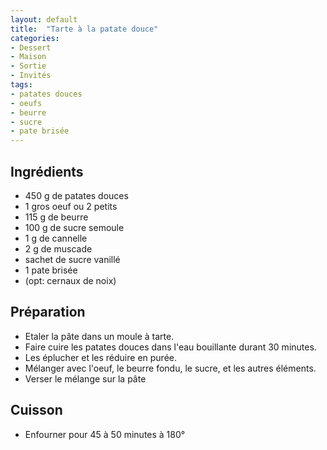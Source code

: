 ```yaml
---
layout: default
title:  "Tarte à la patate douce"
categories:
- Dessert
- Maison
- Sortie
- Invités
tags:
- patates douces
- oeufs
- beurre
- sucre
- pate brisée
---
```

## Ingrédients

- 450 g de patates douces
- 1 gros oeuf ou 2 petits
- 115 g de beurre
- 100 g de sucre semoule
- 1 g de cannelle
- 2 g de muscade
- sachet de sucre vanillé
- 1 pate brisée
- (opt: cernaux de noix)

## Préparation

- Etaler la pâte dans un moule à tarte.
- Faire cuire les patates douces dans l'eau bouillante durant 30 minutes.
- Les éplucher et les réduire en purée.
- Mélanger avec l'oeuf, le beurre fondu, le sucre, et les autres éléments.
- Verser le mélange sur la pâte

## Cuisson

- Enfourner pour 45 à 50 minutes à 180°
